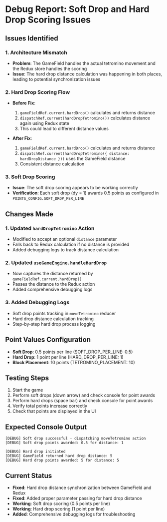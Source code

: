 # Debug Report: Soft Drop and Hard Drop Scoring Issues

## Issues Identified

### 1. **Architecture Mismatch**
- **Problem**: The GameField handles the actual tetromino movement and the Redux store handles the scoring
- **Issue**: The hard drop distance calculation was happening in both places, leading to potential synchronization issues

### 2. **Hard Drop Scoring Flow**
- **Before Fix**: 
  1. `gameFieldRef.current.hardDrop()` calculates and returns distance
  2. `dispatchRef.current(hardDropTetromino())` calculates distance again using Redux state
  3. This could lead to different distance values

- **After Fix**:
  1. `gameFieldRef.current.hardDrop()` calculates and returns distance
  2. `dispatchRef.current(hardDropTetromino({ distance: hardDropDistance }))` uses the GameField distance
  3. Consistent distance calculation

### 3. **Soft Drop Scoring**
- **Issue**: The soft drop scoring appears to be working correctly
- **Verification**: Each soft drop (dy = 1) awards 0.5 points as configured in `POINTS_CONFIG.SOFT_DROP_PER_LINE`

## Changes Made

### 1. **Updated `hardDropTetromino` Action**
- Modified to accept an optional `distance` parameter
- Falls back to Redux calculation if no distance is provided
- Added debugging logs to track distance calculation

### 2. **Updated `useGameEngine.handleHardDrop`**
- Now captures the distance returned by `gameFieldRef.current.hardDrop()`
- Passes the distance to the Redux action
- Added comprehensive debugging logs

### 3. **Added Debugging Logs**
- Soft drop points tracking in `moveTetromino` reducer
- Hard drop distance calculation tracking
- Step-by-step hard drop process logging

## Point Values Configuration
- **Soft Drop**: 0.5 points per line (SOFT_DROP_PER_LINE: 0.5)
- **Hard Drop**: 1 point per line (HARD_DROP_PER_LINE: 1)
- **Block Placement**: 10 points (TETROMINO_PLACEMENT: 10)

## Testing Steps
1. Start the game
2. Perform soft drops (down arrow) and check console for point awards
3. Perform hard drops (space bar) and check console for point awards
4. Verify total points increase correctly
5. Check that points are displayed in the UI

## Expected Console Output
```
[DEBUG] Soft drop successful - dispatching moveTetromino action
[DEBUG] Soft drop points awarded: 0.5 for distance: 1

[DEBUG] Hard drop initiated
[DEBUG] GameField returned hard drop distance: 5
[DEBUG] Hard drop points awarded: 5 for distance: 5
```

## Current Status
- **Fixed**: Hard drop distance synchronization between GameField and Redux
- **Fixed**: Added proper parameter passing for hard drop distance
- **Working**: Soft drop scoring (0.5 points per line)
- **Working**: Hard drop scoring (1 point per line)
- **Added**: Comprehensive debugging logs for troubleshooting